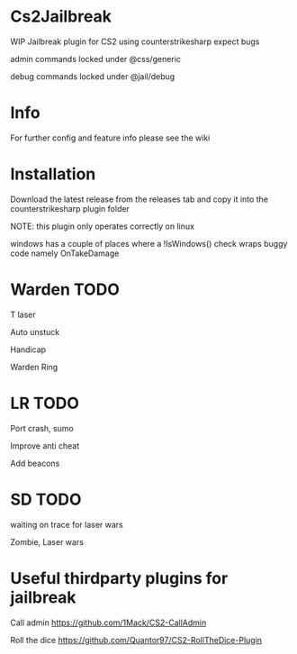 # Cs2Jailbreak
WIP Jailbreak plugin for CS2 using counterstrikesharp expect bugs


admin commands locked under @css/generic 

debug commands locked under @jail/debug


# Info
For further config and feature info please see the wiki


# Installation
Download the latest release from the releases tab and copy it into the counterstrikesharp plugin folder

NOTE: this plugin only operates correctly on linux

windows has a couple of places where a !IsWindows() check wraps buggy code
namely OnTakeDamage

# Warden TODO
T laser 

Auto unstuck 

Handicap 

Warden Ring 

# LR TODO
Port crash, sumo 

Improve anti cheat

Add beacons 


# SD TODO
waiting on trace for laser wars

Zombie, Laser wars


# Useful thirdparty plugins for jailbreak



Call admin
https://github.com/1Mack/CS2-CallAdmin

Roll the dice
https://github.com/Quantor97/CS2-RollTheDice-Plugin
